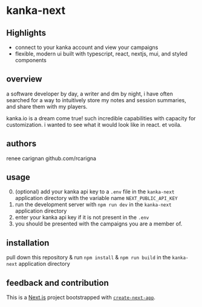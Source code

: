 
# kanka-next

## Highlights

- connect to your kanka account and view your campaigns
- flexible, modern ui built with typescript, react, nextjs, mui, and styled components

## overview

a software developer by day, a writer and dm by night, i have often searched for a way to intuitively store my notes and session summaries, and share them with my players.

kanka.io is a dream come true! such incredible capabilities with capacity for customization. i wanted to see what it would look like in react. et voila.

## authors

renee carignan github.com/rcarigna

## usage

0. (optional) add your kanka api key to a `.env` file in the `kanka-next` application directory with the variable name `NEXT_PUBLIC_API_KEY`
1. run the development server with `npm run dev` in the `kanka-next` application directory
2. enter your kanka api key if it is not present in the `.env`
3. you should be presented with the campaigns you are a member of.

## installation

pull down this repository & run `npm install` & `npm run build` in the `kanka-next` application directory

## feedback and contribution

This is a [Next.js](https://nextjs.org) project bootstrapped with [`create-next-app`](https://nextjs.org/docs/app/api-reference/cli/create-next-app).
